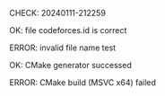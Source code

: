 CHECK: 20240111-212259
OK: file codeforces.id is correct
ERROR: invalid file name test
OK: CMake generator successed
ERROR: CMake build (MSVC x64) failed
